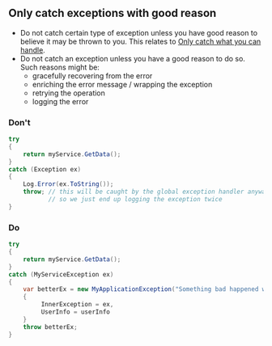 ## Only catch exceptions with good reason

- Do not catch certain type of exception unless you have good reason to believe it may be thrown to you. This relates to [Only catch what you can handle](only-catch-what-you-can-handle.md).
- Do not catch an exception unless you have a good reason to do so. Such reasons might be:
   - gracefully recovering from the error
   - enriching the error message / wrapping the exception
   - retrying the operation
   - logging the error

### Don't

```c#
try
{
    return myService.GetData();
}
catch (Exception ex)
{
    Log.Error(ex.ToString()); 
    throw; // this will be caught by the global exception handler anyway, 
           // so we just end up logging the exception twice
}

```

### Do

```c#
try
{
    return myService.GetData();
}
catch (MyServiceException ex)
{
    var betterEx = new MyApplicationException("Something bad happened with myService")
    {
         InnerException = ex,
         UserInfo = userInfo
    }
    throw betterEx; 
}

```